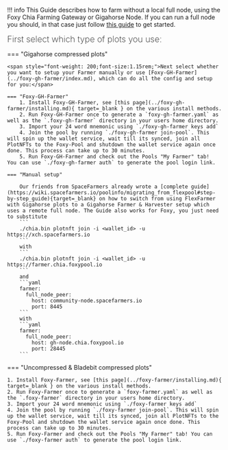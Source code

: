 !!! info
    This Guide describes how to farm without a local full node, using the Foxy Chia Farming Gateway or Gigahorse Node. If you can run a full node you should, in that case just follow [this guide](../foxy-pool/pools/chia/getting-started.md) to get started.

<span style="font-weight: 200;font-size:1.25rem;">First select which type of plots you use:</span>

=== "Gigahorse compressed plots"

    <span style="font-weight: 200;font-size:1.15rem;">Next select whether you want to setup your Farmer manually or use [Foxy-GH-Farmer](../foxy-gh-farmer/index.md), which can do all the config and setup for you:</span>

    === "Foxy-GH-Farmer"
        1. Install Foxy-GH-Farmer, see [this page](../foxy-gh-farmer/installing.md){ target=_blank } on the various install methods.
        2. Run Foxy-GH-Farmer once to generate a `foxy-gh-farmer.yaml` as well as the `.foxy-gh-farmer` directory in your users home directory.
        3. Import your 24 word mnemonic using `./foxy-gh-farmer keys add`
        4. Join the pool by running `./foxy-gh-farmer join-pool`. This will spin up the wallet service, wait till its synced, join all PlotNFTs to the Foxy-Pool and shutdown the wallet service again once done. This process can take up to 30 minutes.
        5. Run Foxy-GH-Farmer and check out the Pools "My Farmer" tab!  You can use `./foxy-gh-farmer auth` to generate the pool login link.

    === "Manual setup"

        Our friends from SpaceFarmers already wrote a [complete guide](https://wiki.spacefarmers.io/poolinfo/migrating_from_flexpool#step-by-step_guide){target=_blank} on how to switch from using FlexFarmer with Gigahorse plots to a Gigahorse Farmer & Harvester setup which uses a remote full node. The Guide also works for Foxy, you just need to substitute
        ```
        ./chia.bin plotnft join -i <wallet_id> -u https://xch.spacefarmers.io
        ```
        with
        ```
        ./chia.bin plotnft join -i <wallet_id> -u https://farmer.chia.foxypool.io
        ```
        and
        ```yaml
        farmer:
          full_node_peer:
            host: community-node.spacefarmers.io
            port: 8445
        ```
        with
        ```yaml
        farmer:
          full_node_peer:
            host: gh-node.chia.foxypool.io
            port: 28445
        ```

=== "Uncompressed & Bladebit compressed plots"

    1. Install Foxy-Farmer, see [this page](../foxy-farmer/installing.md){ target=_blank } on the various install methods.
    2. Run Foxy-Farmer once to generate a `foxy-farmer.yaml` as well as the `.foxy-farmer` directory in your users home directory.
    3. Import your 24 word mnemonic using `./foxy-farmer keys add`
    4. Join the pool by running `./foxy-farmer join-pool`. This will spin up the wallet service, wait till its synced, join all PlotNFTs to the Foxy-Pool and shutdown the wallet service again once done. This process can take up to 30 minutes.
    5. Run Foxy-Farmer and check out the Pools "My Farmer" tab! You can use `./foxy-farmer auth` to generate the pool login link.
